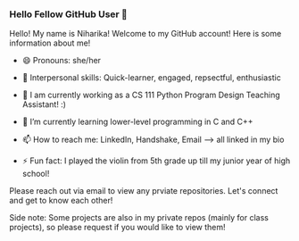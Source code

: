 ### Hello Fellow GitHub User 👋


Hello! My name is Niharika! Welcome to my GitHub account! Here is some information about me!

- 😄 Pronouns: she/her
  
- 🤝 Interpersonal skills: Quick-learner, engaged, repsectful, enthusiastic
  
- 🔭 I am currently working as a CS 111 Python Program Design Teaching Assistant! :)
  
- 🌱 I’m currently learning lower-level programming in C and C++
  
- 📫 How to reach me: LinkedIn, Handshake, Email --> all linked in my bio
  
- ⚡ Fun fact: I played the violin from 5th grade up till my junior year of high school!

Please reach out via email to view any prviate repositories. Let's connect and get to know each other! 

Side note: Some projects are also in my private repos (mainly for class projects), so please request if you would like to view them!

